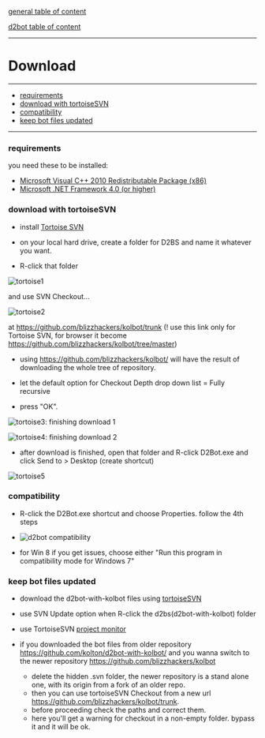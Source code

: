 [general table of content](https://github.com/blizzhackers/documentation/#diablo-2-botting-system)

[d2bot table of content](https://github.com/blizzhackers/documentation/tree/master/d2bot/#d2bot)

---

# Download

---

* [requirements](#requirements)
* [download with tortoiseSVN](#download-with-tortoiseSVN)
* [compatibility](#compatibility)
* [keep bot files updated](#keep-bot-files-updated)

---

### requirements

you need these to be installed:

* [Microsoft Visual C++ 2010 Redistributable Package (x86)](https://www.microsoft.com/en-us/download/details.aspx?id=26999)
* [Microsoft .NET Framework 4.0 (or higher)](https://dotnet.microsoft.com/download/dotnet-framework)

### download with tortoiseSVN

* install [Tortoise SVN](https://tortoisesvn.net/downloads.html)

* on your local hard drive, create a folder for D2BS and name it whatever you want.

* R-click that folder 

![tortoise1](assets/d2bot-tortoise1.png)

 and use SVN Checkout... 
 
 ![tortoise2](assets/d2bot-tortoise2.png)
 
 at <https://github.com/blizzhackers/kolbot/trunk> (! use this link only for Tortoise SVN, for browser it become https://github.com/blizzhackers/kolbot/tree/master)
 - using <https://github.com/blizzhackers/kolbot/> will have the result of downloading the whole tree of repository.

* let the default option for Checkout Depth drop down list = Fully recursive

* press "OK".

![tortoise3](assets/d2bot-tortoise3.png): finishing download 1

![tortoise4](assets/d2bot-tortoise4.png): finishing download 2

* after download is finished, open that folder and R-click D2Bot.exe and click Send to > Desktop (create shortcut)

![tortoise5](assets/d2bot-tortoise5.png)

### compatibility

* R-click the D2Bot.exe shortcut and choose Properties. follow the 4th steps

* ![d2bot compatibility](assets/d2bot-compatibility.png)

* for Win 8 if you get issues, choose either "Run this program in compatibility mode for Windows 7"


### keep bot files updated

* download the d2bot-with-kolbot files using [tortoiseSVN](#download-with-tortoiseSVN)
* use SVN Update option when R-click the d2bs(d2bot-with-kolbot) folder
* use TortoiseSVN [project monitor](https://github.com/blizzhackers/documentation/blob/master/d2bot/Autoupdate.md/#tortoisesvn-project-monitor)

* if you downloaded the bot files from older repository <https://github.com/kolton/d2bot-with-kolbot/> and you wanna switch to the newer repository <https://github.com/blizzhackers/kolbot>
	* delete the hidden .svn folder, the newer repository is a stand alone one, with its origin from a fork of an older repo.
	* then you can use tortoiseSVN Checkout from a new url <https://github.com/blizzhackers/kolbot/trunk>.
	* before proceeding check the paths and correct them.
	* here you'll get a warning for checkout in a non-empty folder. bypass it and it will be ok.
